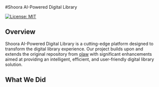 
#Shoora AI-Powered Digital Library

[![License: MIT](https://img.shields.io/badge/License-MIT-yellow.svg)](LICENSE)

## Overview

Shoora AI-Powered Digital Library is a cutting-edge platform designed to transform the digital library experience. Our project builds upon and extends the original repository from [olaw](https://github.com/olaw) with significant enhancements aimed at providing an intelligent, efficient, and user-friendly digital library solution. 
## What We Did

